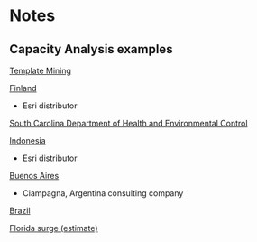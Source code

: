 # Notes

## Capacity Analysis examples

[Template Mining](https://servicesbeta.esri.com/app-dashboard/template-details-4x/index.html)

[Finland](https://esrifinland.maps.arcgis.com/apps/CapacityAnalysis/index.html?appid=d1b2f57c52ac4ddd9a03205861541c4c)
- Esri distributor

[South Carolina Department of Health and Environmental Control](https://sc-dhec-c19.maps.arcgis.com/apps/CapacityAnalysis/index.html?appid=9b273ed494444744b7303fb115a20e6c)

[Indonesia](https://tiger.maps.arcgis.com/apps/CapacityAnalysis/index.html?appid=d729612831174000be7dffa0582deba3)
- Esri distributor

[Buenos Aires](https://mapasydatos.maps.arcgis.com/apps/CapacityAnalysis/index.html?appid=2a5791f625284af3a061197d41f7e0ba)
- Ciampagna, Argentina consulting company

[Brazil](https://hubsetecnologia.maps.arcgis.com/apps/CapacityAnalysis/index.html?appid=468c37d579724747b51d9fbcba7bc949)

[Florida surge (estimate)](https://jsapi.maps.arcgis.com/apps/CapacityAnalysis/index.html?appid=37ebba0ebe6b431fa8c58d394a556ab3)
